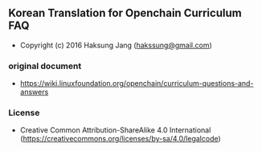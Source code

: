 ## Korean Translation for Openchain Curriculum FAQ
- Copyright (c) 2016 Haksung Jang (hakssung@gmail.com)

### original document
- https://wiki.linuxfoundation.org/openchain/curriculum-questions-and-answers

### License
- Creative Common Attribution-ShareAlike 4.0 International (https://creativecommons.org/licenses/by-sa/4.0/legalcode) 
